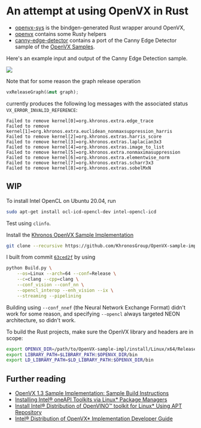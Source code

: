 # An attempt at using OpenVX in Rust

- [openvx-sys](openvx-sys) is the bindgen-generated Rust wrapper around OpenVX,
- [openvx](openvx) contains some Rusty helpers
- [canny-edge-detector](canny-edge-detector) contains a port of the Canny Edge Detector sample
  of the [OpenVX Samples](https://github.com/KhronosGroup/openvx-samples).

Here's an example input and output of the Canny Edge Detection sample.

![](.readme/canny.png)

Note that for some reason the graph release operation 

```rust
vxReleaseGraph(&mut graph);
```

currently produces the following log messages with the associated status `VX_ERROR_INVALID_REFERENCE`:

```text
Failed to remove kernel[0]=org.khronos.extra.edge_trace
Failed to remove kernel[1]=org.khronos.extra.euclidean_nonmaxsuppression_harris
Failed to remove kernel[2]=org.khronos.extras.harris_score
Failed to remove kernel[3]=org.khronos.extras.laplacian3x3
Failed to remove kernel[4]=org.khronos.extras.image_to_list
Failed to remove kernel[5]=org.khronos.extra.nonmaximasuppression
Failed to remove kernel[6]=org.khronos.extra.elementwise_norm
Failed to remove kernel[7]=org.khronos.extras.scharr3x3
Failed to remove kernel[8]=org.khronos.extras.sobelMxN
```



## WIP

To install Intel OpenCL on Ubuntu 20.04, run

```bash
sudo apt-get install ocl-icd-opencl-dev intel-opencl-icd
```

Test using `clinfo`.

Install the [Khronos OpenVX Sample Implementation](https://github.com/KhronosGroup/OpenVX-sample-impl)

```bash
git clone --recursive https://github.com/KhronosGroup/OpenVX-sample-impl#sample-build-instructions
```

I built from commit [`63ced2f`](https://github.com/KhronosGroup/OpenVX-sample-impl/tree/63ced2ff8d359a74937dead88aa687103244177e) by using

```bash
python Build.py \
    --os=Linux --arch=64 --conf=Release \
    --c=clang --cpp=clang \
    --conf_vision --conf_nn \
    --opencl_interop --enh_vision --ix \
    --streaming --pipelining
```

Building using `--conf_nnef` (the Neural Network Exchange Format) didn't work for some
reason, and specifying `--opencl` always targeted NEON architecture, so didn't work. 

To build the Rust projects, make sure the OpenVX library and headers are in scope:

```bash
export OPENVX_DIR=/path/to/OpenVX-sample-impl/install/Linux/x64/Release
export LIBRARY_PATH=$LIBRARY_PATH:$OPENVX_DIR/bin
export LD_LIBRARY_PATH=$LD_LIBRARY_PATH:$OPENVX_DIR/bin
```

## Further reading

- [OpenVX 1.3 Sample Implementation: Sample Build Instructions](https://github.com/KhronosGroup/OpenVX-sample-impl#sample-build-instructions)
- [Installing Intel® oneAPI Toolkits via Linux* Package Managers](https://software.intel.com/content/www/us/en/develop/articles/oneapi-repo-instructions.html)
- [Install Intel® Distribution of OpenVINO™ toolkit for Linux* Using APT Repository](https://docs.openvinotoolkit.org/latest/openvino_docs_install_guides_installing_openvino_apt.html)
- [Intel® Distribution of OpenVX* Implementation Developer Guide](https://software.intel.com/content/www/us/en/develop/documentation/openvino-ovx-guide/top.html)
